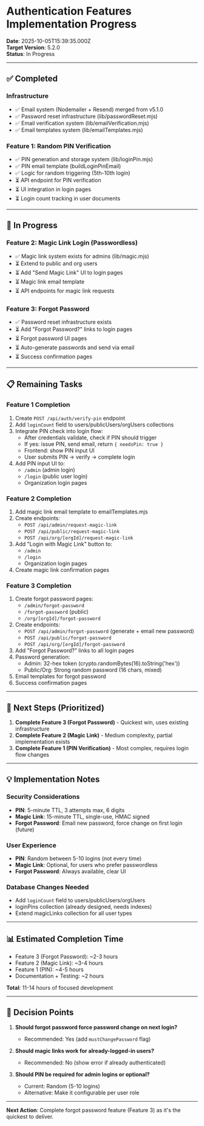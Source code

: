 # Authentication Features Implementation Progress

**Date**: 2025-10-05T15:39:35.000Z  
**Target Version**: 5.2.0  
**Status**: In Progress

---

## ✅ Completed

### Infrastructure
- ✅ Email system (Nodemailer + Resend) merged from v5.1.0
- ✅ Password reset infrastructure (lib/passwordReset.mjs)
- ✅ Email verification system (lib/emailVerification.mjs)
- ✅ Email templates system (lib/emailTemplates.mjs)

### Feature 1: Random PIN Verification
- ✅ PIN generation and storage system (lib/loginPin.mjs)
- ✅ PIN email template (buildLoginPinEmail)
- ✅ Logic for random triggering (5th-10th login)
- ⏳ API endpoint for PIN verification
- ⏳ UI integration in login pages
- ⏳ Login count tracking in user documents

---

## 🚧 In Progress

### Feature 2: Magic Link Login (Passwordless)
- ✅ Magic link system exists for admins (lib/magic.mjs)
- ⏳ Extend to public and org users
- ⏳ Add "Send Magic Link" UI to login pages
- ⏳ Magic link email template
- ⏳ API endpoints for magic link requests

### Feature 3: Forgot Password
- ✅ Password reset infrastructure exists
- ⏳ Add "Forgot Password?" links to login pages
- ⏳ Forgot password UI pages
- ⏳ Auto-generate passwords and send via email
- ⏳ Success confirmation pages

---

## 📋 Remaining Tasks

### Feature 1 Completion
1. Create `POST /api/auth/verify-pin` endpoint
2. Add `loginCount` field to users/publicUsers/orgUsers collections
3. Integrate PIN check into login flow:
   - After credentials validate, check if PIN should trigger
   - If yes: issue PIN, send email, return `{ needsPin: true }`
   - Frontend: show PIN input UI
   - User submits PIN → verify → complete login
4. Add PIN input UI to:
   - `/admin` (admin login)
   - `/login` (public user login)
   - Organization login pages

### Feature 2 Completion
1. Add magic link email template to emailTemplates.mjs
2. Create endpoints:
   - `POST /api/admin/request-magic-link`
   - `POST /api/public/request-magic-link`
   - `POST /api/org/[orgId]/request-magic-link`
3. Add "Login with Magic Link" button to:
   - `/admin`
   - `/login`
   - Organization login pages
4. Create magic link confirmation pages

### Feature 3 Completion
1. Create forgot password pages:
   - `/admin/forgot-password`
   - `/forgot-password` (public)
   - `/org/[orgId]/forgot-password`
2. Create endpoints:
   - `POST /api/admin/forgot-password` (generate + email new password)
   - `POST /api/public/forgot-password`
   - `POST /api/org/[orgId]/forgot-password`
3. Add "Forgot Password?" links to all login pages
4. Password generation:
   - Admin: 32-hex token (crypto.randomBytes(16).toString('hex'))
   - Public/Org: Strong random password (16 chars, mixed)
5. Email templates for forgot password
6. Success confirmation pages

---

## 🎯 Next Steps (Prioritized)

1. **Complete Feature 3 (Forgot Password)** - Quickest win, uses existing infrastructure
2. **Complete Feature 2 (Magic Link)** - Medium complexity, partial implementation exists
3. **Complete Feature 1 (PIN Verification)** - Most complex, requires login flow changes

---

## 💡 Implementation Notes

### Security Considerations
- **PIN**: 5-minute TTL, 3 attempts max, 6 digits
- **Magic Link**: 15-minute TTL, single-use, HMAC signed
- **Forgot Password**: Email new password, force change on first login (future)

### User Experience
- **PIN**: Random between 5-10 logins (not every time)
- **Magic Link**: Optional, for users who prefer passwordless
- **Forgot Password**: Always available, clear UI

### Database Changes Needed
- Add `loginCount` field to users/publicUsers/orgUsers
- loginPins collection (already designed, needs indexes)
- Extend magicLinks collection for all user types

---

## 📊 Estimated Completion Time

- Feature 3 (Forgot Password): ~2-3 hours
- Feature 2 (Magic Link): ~3-4 hours  
- Feature 1 (PIN): ~4-5 hours
- Documentation + Testing: ~2 hours

**Total**: 11-14 hours of focused development

---

## 🤔 Decision Points

1. **Should forgot password force password change on next login?**
   - Recommended: Yes (add `mustChangePassword` flag)
   
2. **Should magic links work for already-logged-in users?**
   - Recommended: No (show error if already authenticated)

3. **Should PIN be required for admin logins or optional?**
   - Current: Random (5-10 logins)
   - Alternative: Make it configurable per user role

---

**Next Action**: Complete forgot password feature (Feature 3) as it's the quickest to deliver.
